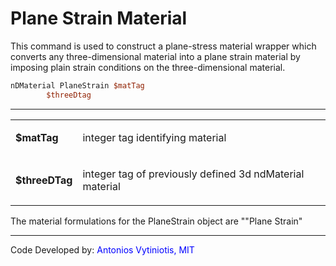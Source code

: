 # Plane Strain Material

<p>This command is used to construct a plane-stress material wrapper
which converts any three-dimensional material into a plane strain
material by imposing plain strain conditions on the three-dimensional
material.</p>

```tcl
nDMaterial PlaneStrain $matTag
        $threeDtag
```
<hr />
<table>
<tbody>
<tr class="odd">
<td><p><strong>$matTag</strong></p></td>
<td><p>integer tag identifying material</p></td>
</tr>
<tr class="even">
<td><p><strong>$threeDTag</strong></p></td>
<td><p>integer tag of previously defined 3d ndMaterial material</p></td>
</tr>
</tbody>
</table>
<p>The material formulations for the PlaneStrain object are ""Plane
Strain"</p>
<hr />
<p>Code Developed by: <span style="color:blue"> Antonios
Vytiniotis, MIT </span></p>
